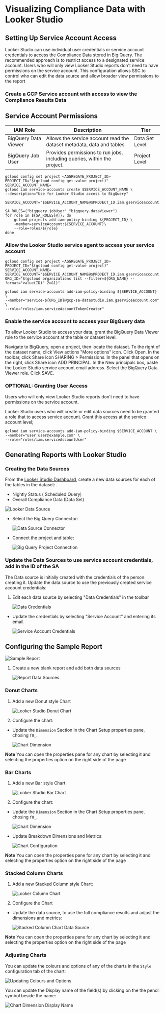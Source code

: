# Visualizing Compliance Data with Looker Studio

## Setting Up Service Account Access

Looker Studio can use individual user credentials or service account credentials to access the Compliance Data stored in Big Query. The recommended approach is to restrict access to a designated service account. Users who will only view Looker Studio reports don't need to have permissions on the service account. This configuration allows SSC to control who can edit the data source and allow broader view permissions to the report

### Create a GCP Service account with access to view the Compliance Results Data

**Service Account Permissions**
--

|IAM Role               | Description                                                               | Tier              |
|-----------------------|---------------------------------------------------------------------------|-------------------|
|BigQuery Data Viewer   | Allows the service account read the dataset metadata, data and tables     | Data Set Level    | 
|BigQuery Job User      | Provides permissions to run jobs, including queries, within the project.  | Project Level     |

```shell
gcloud config set project <AGGREGATE_PROJECT_ID>
PROJECT_ID="$(gcloud config get-value project)"
SERVICE_ACCOUNT_NAME=
gcloud iam service-accounts create $SERVICE_ACCOUNT_NAME \
--description="Use for Looker Studio access to BigQuery" 

SERVICE_ACCOUNT="$SERVICE_ACCOUNT_NAME@$PROJECT_ID.iam.gserviceaccount.com"

SA_ROLES=("bigquery.jobUser" "bigquery.dataViewer")
for role in ${SA_ROLES[@]}; do 
    gcloud projects add-iam-policy-binding ${PROJECT_ID} \
    -member=serviceAccount:${SERVICE_ACCOUNT}\
    --role=roles/${role}
done
```

### Allow the Looker Studio service agent to access your service account

```shell
gcloud config set project <AGGREGATE_PROJECT_ID>
PROJECT_ID="$(gcloud config get-value project)"
SERVICE_ACCOUNT_NAME=
SERVICE_ACCOUNT="$SERVICE_ACCOUNT_NAME@$PROJECT_ID.iam.gserviceaccount.com"
ORG_ID="$(gcloud organizations list --filter=${ORG_NAME} --format="value(ID)" 2>&1)"

gcloud iam service-accounts add-iam-policy-binding ${SERVICE_ACCOUNT} \
--member="service-${ORG_ID}@gcp-sa-datastudio.iam.gserviceaccount.com" \
--role="roles/iam.serviceAccountTokenCreator"
```

### Enable the service account to access your BigQuery data

To allow Looker Studio to access your data, grant the BigQuery Data Viewer role to the service account at the table or dataset level.

Navigate to BigQuery, open a project, then locate the dataset.
To the right of the dataset name, click View actions "More options" icon.
Click Open.
In the toolbar, click Share icon SHARING > Permissions.
In the panel that opens on the right, click Share icon ADD PRINCIPAL.
In the New principals box, paste the Looker Studio service account email address.
Select the BigQuery Data Viewer role.
Click SAVE.

### OPTIONAL: Granting User Access 

Users who will only view Looker Studio reports don't need to have permissions on the service account.

Looker Studio users who will create or edit data sources need to be granted a role that to access service account. Grant this access at the service account level;

```shell
gcloud iam service-accounts add-iam-policy-binding $SERVICE_ACCOUNT \
--member="user:user@example.com" \
--role="roles/iam.serviceAccountUser"
```

## Generating Reports with Looker Studio

### Creating the Data Sources

From the  [Looker Studio Dashboard](https://lookerstudio.google.com/u/2/navigation/datasources), create a new data sources for each of the tables in the dataset: .

* Nightly Status ( Scheduled Query)
* Overall Compliance Data (Data Set)

![Looker Data Source](../assets/looker_studio/looker_data_source.png)

* Select the Big Query Connector: 

    ![Data Source Connector ](../assets/looker_studio/big_query_connector.png)

* Connect the project and table:

    ![Big Query Project Connection](../assets/looker_studio/bq_project.png)

### Update the Data Sources to use service account credentials, add in the ID of the SA 

The Data source is initially created with the credentials of the person creating it. Update the data source to use the previously created service account credentials:

1. Edit each data source by selecting  "Data Credentials" in the toolbar

    ![Data Credentials](../assets/looker_studio/data_crednetials.png)

* Update the credentials by selecting "Service Account" and entering its email.

    ![Service Account Credentials](../assets/looker_studio/service_account_credentials.png)


## Configuring the Sample Report

![Sample Report](../assets/looker_studio/sample-report.png)

1. Create a new blank report and add both data sources

    ![Report Data Sources](../assets/looker_studio/report_data_sources.png)

### Donut Charts

1. Add a new Donut style Chart

    ![Looker Studio Donut Chart](../assets/looker_studio/looker-donutchart.png)

2. Configure the chart:

* Update the `Dimension` Section in the Chart Setup properties pane, chosing `f0_`. 

    ![Chart Dimension](../assets/looker_studio/dimension-selecgt.png)

**Note** You can open the properties pane for any chart by selecting it and selecting the properties option on the right side of the page

### Bar Charts

1. Add a new Bar style Chart

    ![Looker Studio Bar Chart](../assets/looker_studio/looker-barchart.png)

2. Configure the chart:

* Update the `Dimension` Section in the Chart Setup properties pane, chosing `f0_`. 

    ![Chart Dimension](../assets/looker_studio/dimension-selecgt.png)

* Update Breakdown Dimensions and Metrics:

    ![Chart Configuration](../assets/looker_studio/looker-barchart-config.png)

**Note** You can open the properties pane for any chart by selecting it and selecting the properties option on the right side of the page

### Stacked Column Charts

1. Add a new Stacked Column style Chart:

    ![Looker Column Chart](../assets/looker_studio/looker-columnchart.png)

2. Configure the Chart

* Update the data source, to use the full compliance results and adjust the dimensions and metrics:

    ![Stacked Column Chart Data Source](../assets/looker_studio/looker-stackedcolumn-config.png)

**Note** You can open the properties pane for any chart by selecting it and selecting the properties option on the right side of the page

### Adjusting Charts

You can update the colours and options of any of the charts in the `Style` configuration tab of the chart:

![Updating Colours and Options](../assets/looker_studio/looker-chartcolours.png)

You can update the Display name of the field(s) by clicking on the the pencil symbol beside the name:

![Chart Dimension Display Name](../assets/looker_studio/dimension-displayname.png)

